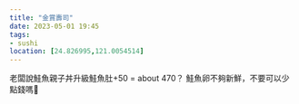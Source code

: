 ```yaml
---
title: "金賞壽司"
date: 2023-05-01 19:45
tags:
- sushi
location: [24.826995,121.0054514]
---
```

老闆說鮭魚親子丼升級鮭魚肚+50 = about 470？ 
鮭魚卵不夠新鮮，不要可以少點錢嗎🥲



